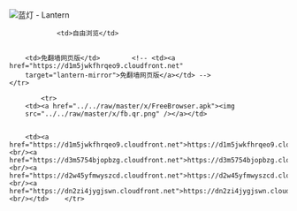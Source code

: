 

<img src="../../raw/master/x/8e0a2b81.c82003be.LanternYellow2.png" alt="蓝灯 - Lantern"/>
<table>
    <tr>
                
                <td>自由浏览</td>
        
        
        <td>免翻墙网页版</td>        <!-- <td><a href="https://d1m5jwkfhrqeo9.cloudfront.net"
        target="lantern-mirror">免翻墙网页版</a></td> -->
    </tr>
    
            <tr>
        <td><a href="../../raw/master/x/FreeBrowser.apk"><img
        src="../../raw/master/x/fb.qr.png" /></a></td>

        
        <td><a href="https://d1m5jwkfhrqeo9.cloudfront.net">https://d1m5jwkfhrqeo9.cloudfront.net</a><br/><a href="https://d3m5754bjopbzg.cloudfront.net">https://d3m5754bjopbzg.cloudfront.net</a><br/><a href="https://d2w45yfmwyszcd.cloudfront.net">https://d2w45yfmwyszcd.cloudfront.net</a><br/><a href="https://dn2zi4jygjswn.cloudfront.net">https://dn2zi4jygjswn.cloudfront.net</a><br/></td>    </tr>
</table>

